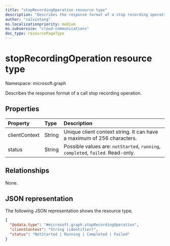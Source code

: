 ```yaml
--- 
title: "stopRecordingOperation resource type"
description: "Describes the response format of a stop recording operation."
author: "calvintang"
ms.localizationpriority: medium
ms.subservice: "cloud-communications"
doc_type: resourcePageType
---
```


# stopRecordingOperation resource type

Namespace: microsoft.graph

Describes the response format of a call stop recording operation.

## Properties

| Property                       | Type                        | Description                                                                                                                                       |
| :----------------------------- | :---------------------------| :-------------------------------------------------------------------------------------------------------------------------------------------------|
| clientContext                  | String                      | Unique client context string. It can have a maximum of 256 characters.                                                                               |
| status                         | String                      | Possible values are: `notStarted`, `running`, `completed`, `failed`. Read-only.                                                 |

## Relationships
None.

## JSON representation

The following JSON representation shows the resource type.

<!-- {
  "blockType": "resource",
  "optionalProperties": [

  ],
  "@odata.type": "microsoft.graph.stopRecordingOperation"
}-->
```json
{
  "@odata.type": "#microsoft.graph.stopRecordingOperation",
  "clientContext": "String (identifier)",
  "status": "NotStarted | Running | Completed | Failed"
}
```

<!-- uuid: 8fcb5dbc-d5aa-4681-8e31-b001d5168d79
2024-11-12 14:57:30 UTC -->
<!-- {
  "type": "#page.annotation",
  "description": "stopRecordingOperation resource",
  "keywords": "",
  "section": "documentation",
  "tocPath": ""
}-->


